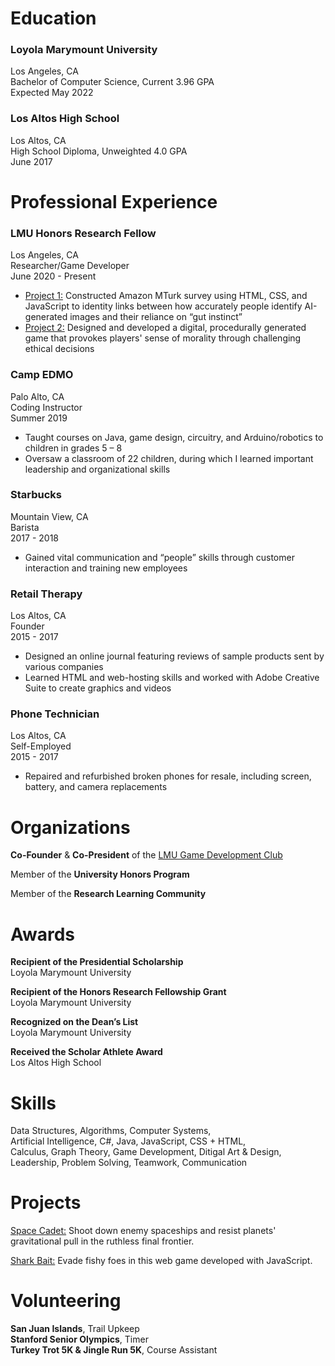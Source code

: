 # Education
 
### Loyola Marymount University
Los Angeles, CA  
Bachelor of Computer Science, Current 3.96 GPA  
Expected May 2022  

### Los Altos High School
Los Altos, CA  
High School Diploma, Unweighted 4.0 GPA  
June 2017  

# Professional Experience
 
### LMU Honors Research Fellow  
Los Angeles, CA  
Researcher/Game Developer  
June 2020 - Present  
- [Project 1:](https://digitalcommons.lmu.edu/cgi/viewcontent.cgi?article=1251&context=honors-research-and-exhibition) Constructed Amazon MTurk survey using HTML, CSS, and JavaScript to identity links between how accurately people identify AI-generated images and their reliance on “gut instinct”  
- [Project 2:](https://digitalcommons.lmu.edu/cgi/viewcontent.cgi?article=1153&context=honors-grants-and-fellowships) Designed and developed a digital, procedurally generated game that provokes players' sense of morality through challenging ethical decisions  

### Camp EDMO
Palo Alto, CA  
Coding Instructor  
Summer 2019  
- Taught courses on Java, game design, circuitry, and Arduino/robotics to children in grades 5 – 8
- Oversaw a classroom of 22 children, during which I learned important leadership and organizational skills  

### Starbucks
Mountain View, CA  
Barista  
2017 - 2018  
- Gained vital communication and “people” skills through customer interaction and training new employees

### Retail Therapy
Los Altos, CA  
Founder  
2015 - 2017  
- Designed an online journal featuring reviews of sample products sent by various companies
- Learned HTML and web-hosting skills and worked with Adobe Creative Suite to create graphics and videos

### Phone Technician
Los Altos, CA  
Self-Employed  
2015 - 2017  
- Repaired and refurbished broken phones for resale, including screen, battery, and camera replacements  

# Organizations

**Co-Founder** & **Co-President** of the [LMU Game Development Club](https://www.facebook.com/lmugamedev/)  

Member of the **University Honors Program**  

Member of the **Research Learning Community**  

# Awards

**Recipient of the Presidential Scholarship**  
Loyola Marymount University

**Recipient of the Honors Research Fellowship Grant**  
Loyola Marymount University

**Recognized on the Dean’s List**  
Loyola Marymount University

**Received the Scholar Athlete Award**  
Los Altos High School  

# Skills

Data Structures, Algorithms, Computer Systems,  
Artificial Intelligence, C#, Java, JavaScript, CSS + HTML,  
Calculus, Graph Theory, Game Development, Ditigal Art & Design,  
Leadership, Problem Solving, Teamwork, Communication  

# Projects

[Space Cadet:](https://booker-m.github.io/Space-Cadet/) Shoot down enemy spaceships and resist planets' gravitational pull in the ruthless final frontier.  

[Shark Bait:](https://meganmrichardson.github.io/sharkbait/) Evade fishy foes in this web game developed with JavaScript.  
  
# Volunteering

**San Juan Islands**, Trail Upkeep  
**Stanford Senior Olympics**, Timer  
**Turkey Trot 5K & Jingle Run 5K**, Course Assistant  
